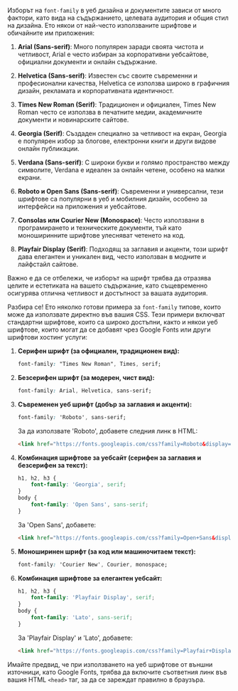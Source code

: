 Изборът на `font-family` в уеб дизайна и документите зависи от много фактори, като вида на съдържанието, целевата аудитория и общия стил на дизайна. Ето някои от най-често използваните шрифтове и обичайните им приложения:

1. **Arial (Sans-serif)**: Много популярен заради своята чистота и четливост, Arial е често избиран за корпоративни уебсайтове, официални документи и онлайн съдържание.

2. **Helvetica (Sans-serif)**: Известен със своите съвременни и професионални качества, Helvetica се използва широко в графичния дизайн, рекламата и корпоративната идентичност.

3. **Times New Roman (Serif)**: Традиционен и официален, Times New Roman често се използва в печатните медии, академичните документи и новинарските сайтове.

4. **Georgia (Serif)**: Създаден специално за четливост на екран, Georgia е популярен избор за блогове, електронни книги и други видове онлайн публикации.

5. **Verdana (Sans-serif)**: С широки букви и голямо пространство между символите, Verdana е идеален за онлайн четене, особено на малки екрани.

6. **Roboto и Open Sans (Sans-serif)**: Съвременни и универсални, тези шрифтове са популярни в уеб и мобилния дизайн, особено за интерфейси на приложения и уебсайтове.

7. **Consolas или Courier New (Monospace)**: Често използвани в програмирането и техническите документи, тъй като моноширинните шрифтове улесняват четенето на код.

8. **Playfair Display (Serif)**: Подходящ за заглавия и акценти, този шрифт дава елегантен и уникален вид, често използван в модните и лайфстайл сайтове.

Важно е да се отбележи, че изборът на шрифт трябва да отразява целите и естетиката на вашето съдържание, като същевременно осигурява отлична четливост и достъпност за вашата аудитория.

Разбира се! Ето няколко готови примера за `font-family` типове, които може да използвате директно във вашия CSS. Тези примери включват стандартни шрифтове, които са широко достъпни, както и някои уеб шрифтове, които могат да се добавят чрез Google Fonts или други шрифтови хостинг услуги:

1. **Серифен шрифт (за официален, традиционен вид):**
   ```css
   font-family: "Times New Roman", Times, serif;
   ```

2. **Безсерифен шрифт (за модерен, чист вид):**
   ```css
   font-family: Arial, Helvetica, sans-serif;
   ```

3. **Съвременен уеб шрифт (добър за заглавия и акценти):**
   ```css
   font-family: 'Roboto', sans-serif;
   ```

   За да използвате 'Roboto', добавете следния линк в HTML:
   ```html
   <link href="https://fonts.googleapis.com/css?family=Roboto&display=swap" rel="stylesheet">
   ```

4. **Комбинация шрифтове за уебсайт (серифен за заглавия и безсерифен за текст):**
   ```css
   h1, h2, h3 {
       font-family: 'Georgia', serif;
   }
   body {
       font-family: 'Open Sans', sans-serif;
   }
   ```

   За 'Open Sans', добавете:
   ```html
   <link href="https://fonts.googleapis.com/css?family=Open+Sans&display=swap" rel="stylesheet">
   ```

5. **Моноширинен шрифт (за код или машиночитаем текст):**
   ```css
   font-family: 'Courier New', Courier, monospace;
   ```

6. **Комбинация шрифтове за елегантен уебсайт:**
   ```css
   h1, h2, h3 {
       font-family: 'Playfair Display', serif;
   }
   body {
       font-family: 'Lato', sans-serif;
   }
   ```

   За 'Playfair Display' и 'Lato', добавете:
   ```html
   <link href="https://fonts.googleapis.com/css?family=Playfair+Display|Lato&display=swap" rel="stylesheet">
   ```

Имайте предвид, че при използването на уеб шрифтове от външни източници, като Google Fonts, трябва да включите съответния линк във вашия HTML `<head>` таг, за да се зареждат правилно в браузъра.
